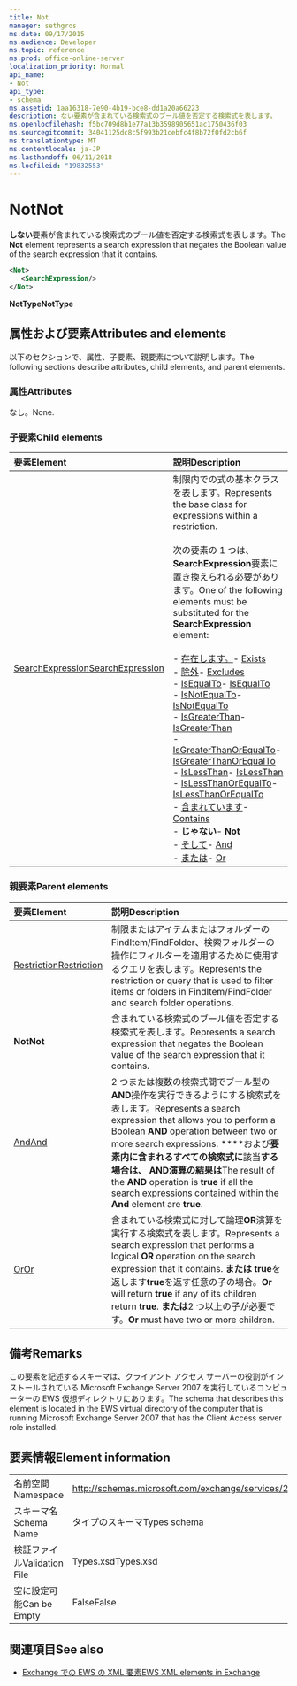 ```yaml
---
title: Not
manager: sethgros
ms.date: 09/17/2015
ms.audience: Developer
ms.topic: reference
ms.prod: office-online-server
localization_priority: Normal
api_name:
- Not
api_type:
- schema
ms.assetid: 1aa16318-7e90-4b19-bce8-dd1a20a66223
description: ない要素が含まれている検索式のブール値を否定する検索式を表します。
ms.openlocfilehash: f5bc709d8b1e77a13b3598905651ac1750436f03
ms.sourcegitcommit: 34041125dc8c5f993b21cebfc4f8b72f0fd2cb6f
ms.translationtype: MT
ms.contentlocale: ja-JP
ms.lasthandoff: 06/11/2018
ms.locfileid: "19832553"
---
```

# <a name="not"></a><span data-ttu-id="630d1-103">Not</span><span class="sxs-lookup"><span data-stu-id="630d1-103">Not</span></span>

<span data-ttu-id="630d1-104">**しない**要素が含まれている検索式のブール値を否定する検索式を表します。</span><span class="sxs-lookup"><span data-stu-id="630d1-104">The **Not** element represents a search expression that negates the Boolean value of the search expression that it contains.</span></span> 
  
```xml
<Not>
   <SearchExpression/>
</Not>
```

 <span data-ttu-id="630d1-105">**NotType**</span><span class="sxs-lookup"><span data-stu-id="630d1-105">**NotType**</span></span>
## <a name="attributes-and-elements"></a><span data-ttu-id="630d1-106">属性および要素</span><span class="sxs-lookup"><span data-stu-id="630d1-106">Attributes and elements</span></span>

<span data-ttu-id="630d1-107">以下のセクションで、属性、子要素、親要素について説明します。</span><span class="sxs-lookup"><span data-stu-id="630d1-107">The following sections describe attributes, child elements, and parent elements.</span></span>
  
### <a name="attributes"></a><span data-ttu-id="630d1-108">属性</span><span class="sxs-lookup"><span data-stu-id="630d1-108">Attributes</span></span>

<span data-ttu-id="630d1-109">なし。</span><span class="sxs-lookup"><span data-stu-id="630d1-109">None.</span></span>
  
### <a name="child-elements"></a><span data-ttu-id="630d1-110">子要素</span><span class="sxs-lookup"><span data-stu-id="630d1-110">Child elements</span></span>

|<span data-ttu-id="630d1-111">**要素**</span><span class="sxs-lookup"><span data-stu-id="630d1-111">**Element**</span></span>|<span data-ttu-id="630d1-112">**説明**</span><span class="sxs-lookup"><span data-stu-id="630d1-112">**Description**</span></span>|
|:-----|:-----|
|[<span data-ttu-id="630d1-113">SearchExpression</span><span class="sxs-lookup"><span data-stu-id="630d1-113">SearchExpression</span></span>](searchexpression.md) <br/> | <span data-ttu-id="630d1-114">制限内での式の基本クラスを表します。</span><span class="sxs-lookup"><span data-stu-id="630d1-114">Represents the base class for expressions within a restriction.</span></span> <br/><br/><span data-ttu-id="630d1-115">次の要素の 1 つは、 **SearchExpression**要素に置き換えられる必要があります。</span><span class="sxs-lookup"><span data-stu-id="630d1-115">One of the following elements must be substituted for the **SearchExpression** element:</span></span> <br/> <br/><span data-ttu-id="630d1-116">- [存在します。](exists.md)</span><span class="sxs-lookup"><span data-stu-id="630d1-116">- [Exists](exists.md)</span></span> <br/><span data-ttu-id="630d1-117">- [除外](excludes.md)</span><span class="sxs-lookup"><span data-stu-id="630d1-117">- [Excludes](excludes.md)</span></span> <br/><span data-ttu-id="630d1-118">- [IsEqualTo](isequalto.md)</span><span class="sxs-lookup"><span data-stu-id="630d1-118">- [IsEqualTo](isequalto.md)</span></span> <br/><span data-ttu-id="630d1-119">- [IsNotEqualTo](isnotequalto.md)</span><span class="sxs-lookup"><span data-stu-id="630d1-119">- [IsNotEqualTo](isnotequalto.md)</span></span> <br/><span data-ttu-id="630d1-120">- [IsGreaterThan](isgreaterthan.md)</span><span class="sxs-lookup"><span data-stu-id="630d1-120">- [IsGreaterThan](isgreaterthan.md)</span></span> <br/><span data-ttu-id="630d1-121">- [IsGreaterThanOrEqualTo](isgreaterthanorequalto.md)</span><span class="sxs-lookup"><span data-stu-id="630d1-121">- [IsGreaterThanOrEqualTo](isgreaterthanorequalto.md)</span></span> <br/><span data-ttu-id="630d1-122">- [IsLessThan](islessthan.md)</span><span class="sxs-lookup"><span data-stu-id="630d1-122">- [IsLessThan](islessthan.md)</span></span> <br/><span data-ttu-id="630d1-123">- [IsLessThanOrEqualTo](islessthanorequalto.md)</span><span class="sxs-lookup"><span data-stu-id="630d1-123">- [IsLessThanOrEqualTo](islessthanorequalto.md)</span></span> <br/><span data-ttu-id="630d1-124">- [含まれています](contains.md)</span><span class="sxs-lookup"><span data-stu-id="630d1-124">- [Contains](contains.md)</span></span> <br/><span data-ttu-id="630d1-125">- **じゃない**</span><span class="sxs-lookup"><span data-stu-id="630d1-125">- **Not**</span></span> <br/><span data-ttu-id="630d1-126">- [そして](and.md)</span><span class="sxs-lookup"><span data-stu-id="630d1-126">- [And](and.md)</span></span> <br/><span data-ttu-id="630d1-127">- [または](or.md)</span><span class="sxs-lookup"><span data-stu-id="630d1-127">- [Or](or.md)</span></span> <br/> |
   
### <a name="parent-elements"></a><span data-ttu-id="630d1-128">親要素</span><span class="sxs-lookup"><span data-stu-id="630d1-128">Parent elements</span></span>

|<span data-ttu-id="630d1-129">**要素**</span><span class="sxs-lookup"><span data-stu-id="630d1-129">**Element**</span></span>|<span data-ttu-id="630d1-130">**説明**</span><span class="sxs-lookup"><span data-stu-id="630d1-130">**Description**</span></span>|
|:-----|:-----|
|[<span data-ttu-id="630d1-131">Restriction</span><span class="sxs-lookup"><span data-stu-id="630d1-131">Restriction</span></span>](restriction.md) <br/> |<span data-ttu-id="630d1-132">制限またはアイテムまたはフォルダーの FindItem/FindFolder、検索フォルダーの操作にフィルターを適用するために使用するクエリを表します。</span><span class="sxs-lookup"><span data-stu-id="630d1-132">Represents the restriction or query that is used to filter items or folders in FindItem/FindFolder and search folder operations.</span></span>  <br/> |
|<span data-ttu-id="630d1-133">**Not**</span><span class="sxs-lookup"><span data-stu-id="630d1-133">**Not**</span></span> <br/> |<span data-ttu-id="630d1-134">含まれている検索式のブール値を否定する検索式を表します。</span><span class="sxs-lookup"><span data-stu-id="630d1-134">Represents a search expression that negates the Boolean value of the search expression that it contains.</span></span>  <br/> |
|[<span data-ttu-id="630d1-135">And</span><span class="sxs-lookup"><span data-stu-id="630d1-135">And</span></span>](and.md) <br/> |<span data-ttu-id="630d1-136">2 つまたは複数の検索式間でブール型の**AND**操作を実行できるようにする検索式を表します。</span><span class="sxs-lookup"><span data-stu-id="630d1-136">Represents a search expression that allows you to perform a Boolean **AND** operation between two or more search expressions.</span></span> <span data-ttu-id="630d1-137">****および**要素内に含まれるすべての検索式に**該当**する場合は、 **AND**演算の結果は**</span><span class="sxs-lookup"><span data-stu-id="630d1-137">The result of the **AND** operation is **true** if all the search expressions contained within the **And** element are **true**.</span></span>  <br/> |
|[<span data-ttu-id="630d1-138">Or</span><span class="sxs-lookup"><span data-stu-id="630d1-138">Or</span></span>](or.md) <br/> |<span data-ttu-id="630d1-139">含まれている検索式に対して論理**OR**演算を実行する検索式を表します。</span><span class="sxs-lookup"><span data-stu-id="630d1-139">Represents a search expression that performs a logical **OR** operation on the search expression that it contains.</span></span> <span data-ttu-id="630d1-140">**または** **true**を返します**true**を返す任意の子の場合。</span><span class="sxs-lookup"><span data-stu-id="630d1-140">**Or** will return **true** if any of its children return **true**.</span></span> <span data-ttu-id="630d1-141">**または**2 つ以上の子が必要です。</span><span class="sxs-lookup"><span data-stu-id="630d1-141">**Or** must have two or more children.</span></span>  <br/> |
   
## <a name="remarks"></a><span data-ttu-id="630d1-142">備考</span><span class="sxs-lookup"><span data-stu-id="630d1-142">Remarks</span></span>

<span data-ttu-id="630d1-143">この要素を記述するスキーマは、クライアント アクセス サーバーの役割がインストールされている Microsoft Exchange Server 2007 を実行しているコンピューターの EWS 仮想ディレクトリにあります。</span><span class="sxs-lookup"><span data-stu-id="630d1-143">The schema that describes this element is located in the EWS virtual directory of the computer that is running Microsoft Exchange Server 2007 that has the Client Access server role installed.</span></span>
  
## <a name="element-information"></a><span data-ttu-id="630d1-144">要素情報</span><span class="sxs-lookup"><span data-stu-id="630d1-144">Element information</span></span>

|||
|:-----|:-----|
|<span data-ttu-id="630d1-145">名前空間</span><span class="sxs-lookup"><span data-stu-id="630d1-145">Namespace</span></span>  <br/> |http://schemas.microsoft.com/exchange/services/2006/types  <br/> |
|<span data-ttu-id="630d1-146">スキーマ名</span><span class="sxs-lookup"><span data-stu-id="630d1-146">Schema Name</span></span>  <br/> |<span data-ttu-id="630d1-147">タイプのスキーマ</span><span class="sxs-lookup"><span data-stu-id="630d1-147">Types schema</span></span>  <br/> |
|<span data-ttu-id="630d1-148">検証ファイル</span><span class="sxs-lookup"><span data-stu-id="630d1-148">Validation File</span></span>  <br/> |<span data-ttu-id="630d1-149">Types.xsd</span><span class="sxs-lookup"><span data-stu-id="630d1-149">Types.xsd</span></span>  <br/> |
|<span data-ttu-id="630d1-150">空に設定可能</span><span class="sxs-lookup"><span data-stu-id="630d1-150">Can be Empty</span></span>  <br/> |<span data-ttu-id="630d1-151">False</span><span class="sxs-lookup"><span data-stu-id="630d1-151">False</span></span>  <br/> |
   
## <a name="see-also"></a><span data-ttu-id="630d1-152">関連項目</span><span class="sxs-lookup"><span data-stu-id="630d1-152">See also</span></span>

- [<span data-ttu-id="630d1-153">Exchange での EWS の XML 要素</span><span class="sxs-lookup"><span data-stu-id="630d1-153">EWS XML elements in Exchange</span></span>](ews-xml-elements-in-exchange.md)

